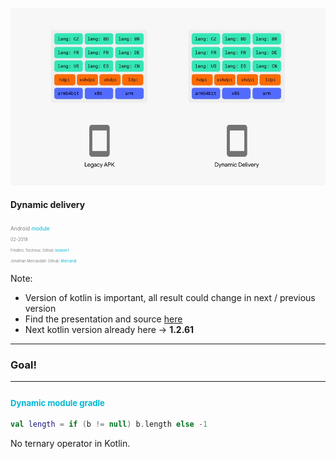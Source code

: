 ![Logo](mwm-5-dynamic-delivery/presentation/logo-1.gif)

#### <span style="text-transform: none">Dynamic delivery</span>

<span style="color:gray; font-size:0.6em;">Android </span> <span style="color: #00B8D4; font-size:0.6em;">module</span>
<br/>
<span style="color:gray; font-size:0.5em;">02-2019</span>
<br/>
<span style="color:gray; font-size:0.4em;">Frédéric Torcheux. Github: </span> <span style="color: #00B8D4; font-size:0.4em;">bowserf</span>
<br/>
<span style="color:gray; font-size:0.4em;">Jonathan Mercandalli. Github: </span> <span style="color: #00B8D4; font-size:0.4em;">Mercandj</span>


Note:

- Version of kotlin is important, all result could change in next / previous version
- Find the presentation and source [here](https://github.com/Mercandj/presentation)
- Next kotlin version already here -> **1.2.61**

---

### Goal!

---

### <span style="color: #00B8D4; text-transform: none; font-size:0.8em;">Dynamic module gradle</span>

```kotlin
val length = if (b != null) b.length else -1
```

No ternary operator in Kotlin.


